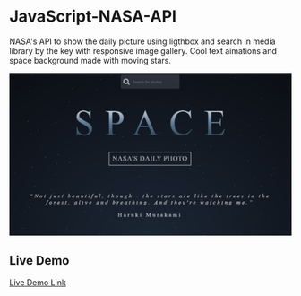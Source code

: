 # JavaScript-NASA-API

NASA's API to show the daily picture using ligthbox and search in media library by the key with responsive image gallery.
Cool text aimations and space background made with moving stars.

![alt text](https://github.com/Vitali-Vitali/JavaScript-NASA-API/blob/master/NASA.PNG?raw=true)

## Live Demo
[Live Demo Link](https://codepen.io/vitali-vitali/full/abojorp)
